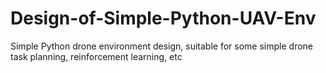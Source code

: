 # Design-of-Simple-Python-UAV-Env
Simple Python drone environment design, suitable for some simple drone task planning, reinforcement learning, etc
